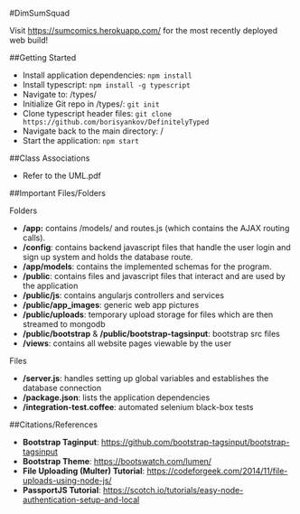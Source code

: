 #DimSumSquad

Visit <a href="https://sumcomics.herokuapp.com/">https://sumcomics.herokuapp.com/</a> for the most recently deployed web build!

##Getting Started

* Install application dependencies: `npm install` <br>
* Install typescript: `npm install -g typescript` <br>
* Navigate to: /types/ <br>
* Initialize Git repo in /types/: `git init` <br>
* Clone typescript header files: `git clone https://github.com/borisyankov/DefinitelyTyped` <br>
* Navigate back to the main directory: / <br>
* Start the application: `npm start` <br>

##Class Associations
* Refer to the UML.pdf

##Important Files/Folders

Folders
* **/app:** contains /models/ and routes.js (which contains the AJAX routing calls).
* **/config**: contains backend javascript files that handle the user login and sign up system and holds the database route.
* **/app/models**: contains the implemented schemas for the program.
* **/public**: contains files and javascript files that interact and are used by the application
* **/public/js**: contains angularjs controllers and services 
* **/public/app_images**: generic web app pictures
* **/public/uploads**: temporary upload storage for files which are then streamed to mongodb
* **/public/bootstrap** & **/public/bootstrap-tagsinput**: bootstrap src files
* **/views**: contains all website pages viewable by the user

Files
* **/server.js**: handles setting up global variables and establishes the database connection
* **/package.json**: lists the application dependencies
* **/integration-test.coffee**: automated selenium black-box tests

##Citations/References
* **Bootstrap Taginput**: <a href="https://github.com/bootstrap-tagsinput/bootstrap-tagsinput">https://github.com/bootstrap-tagsinput/bootstrap-tagsinput</a>
* **Bootstrap Theme**: <a href="https://bootswatch.com/lumen/">https://bootswatch.com/lumen/</a>
* **File Uploading (Multer) Tutorial**: <a href="https://codeforgeek.com/2014/11/file-uploads-using-node-js/">https://codeforgeek.com/2014/11/file-uploads-using-node-js/</a>
* **PassportJS Tutorial**: <a href="https://scotch.io/tutorials/easy-node-authentication-setup-and-local">https://scotch.io/tutorials/easy-node-authentication-setup-and-local</a>
